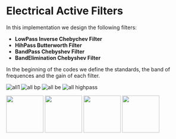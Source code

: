 # Electrical Active Filters

In this implementation we design the following filters:
- **LowPass Inverse Chebychev Filter**
- **HihPass Butterworth Filter**
- **BandPass Chebyshev Filter**
- **BandElimination Chebyshev Filter**

In the beginning of the codes we define the standards, the band of frequences and the gain of each filter.

![all1](https://user-images.githubusercontent.com/35904418/68688007-bb026e80-0576-11ea-82f2-272bc3c78264.jpg)
![all bp](https://user-images.githubusercontent.com/35904418/68688812-197c1c80-0578-11ea-989e-8e567db66cc9.jpg)
![all be](https://user-images.githubusercontent.com/35904418/68688889-357fbe00-0578-11ea-9f26-313f594368b9.jpg)
![all highpass](https://user-images.githubusercontent.com/35904418/68688914-429cad00-0578-11ea-8dc9-494d7e9c30bb.jpg)


<img src="https://user-images.githubusercontent.com/35904418/68688007-bb026e80-0576-11ea-82f2-272bc3c78264.jpg" width="100">
<img src="https://user-images.githubusercontent.com/35904418/68688812-197c1c80-0578-11ea-989e-8e567db66cc9.jpg" width="100">
<img src="https://user-images.githubusercontent.com/35904418/68688889-357fbe00-0578-11ea-9f26-313f594368b9.jpg" width="100">
<img src="https://user-images.githubusercontent.com/35904418/68688914-429cad00-0578-11ea-8dc9-494d7e9c30bb.jpg" width="100">
